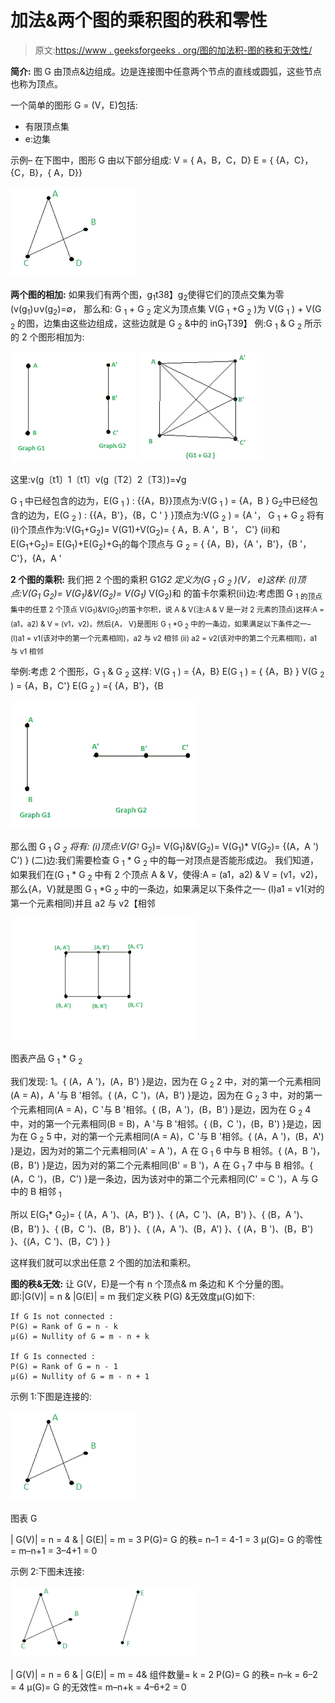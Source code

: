 # 加法&两个图的乘积图的秩和零性

> 原文:[https://www . geeksforgeeks . org/图的加法积-图的秩和无效性/](https://www.geeksforgeeks.org/addition-product-of-2-graphs-rank-and-nullity-of-a-graph/)

**简介:**
图 G 由顶点&边组成。边是连接图中任意两个节点的直线或圆弧，这些节点也称为顶点。

一个简单的图形 G = (V，E)包括:

*   有限顶点集
*   e:边集

示例–
在下图中，图形 G 由以下部分组成:
V = { A，B，C，D}
E = { {A，C}，{C，B}，{ A，D}}

![](img/2f1ec36cee89306b2eda7286d035561f.png)

**两个图的相加:**
如果我们有两个图，g<sub>1</sub>t38】g<sub>2</sub>使得它们的顶点交集为零(v(g<sub>1</sub>)∪v(g<sub>2</sub>)=∅， 那么和:
G <sub>1</sub> + G <sub>2</sub> 定义为顶点集 V(G <sub>1</sub> +G <sub>2</sub> )为 V(G <sub>1</sub> ) + V(G <sub>2</sub> 的图，边集由这些边组成，这些边就是 G <sub>2</sub> &中的 inG<sub>1</sub>T39】
例:G <sub>1</sub> & G <sub>2</sub> 所示的 2 个图形相加为:

![](img/e7e77ded134b1d677efe5cf56e65df96.png) ![](img/163ef8b0ea306440f55aca0439b1576c.png)

这里:v(g〔t1〕1〔t1〕v(g〔T2〕2〔T3〕)=√g

G <sub>1</sub> 中已经包含的边为，E(G <sub>1</sub> ) : {{A，B}}顶点为:V(G <sub>1</sub> ) = {A，B }
G<sub>2</sub>中已经包含的边为，E(G <sub>2</sub> ) : {{A，B'}，{B，C ' } }顶点为:V(G <sub>2</sub> ) = {A '， G <sub>1</sub> + G <sub>2</sub> 将有
(i)个顶点作为:V(G<sub>1</sub>+G<sub>2</sub>)= V(G1)+V(G<sub>2</sub>)= { A，B. A '，B '， C'}
(ii)和 E(G<sub>1</sub>+G<sub>2</sub>)= E(G<sub>1</sub>)+E(G<sub>2</sub>)+G<sub>1</sub>的每个顶点与 G <sub>2</sub> =
{ {A，B}，{A '，B'}，{B '，C'}，{A，A '

**2 个图的乘积:**
我们把 2 个图的乘积 G1*G2 定义为(G <sub>1</sub> *G <sub>2</sub> )(V， e)这样:
(i)顶点:V(G<sub>1</sub>* G<sub>2</sub>)= V(G<sub>1</sub>)&V(G<sub>2</sub>)= V(G<sub>1</sub>)* V(G<sub>2</sub>)和
的笛卡尔乘积(ii)边:考虑图 G <sub>1 的顶点集中的任意 2 个顶点 V(G<sub>1</sub>)&V(G<sub>2</sub>)的笛卡尔积，说 A & V(注:A & V 是一对 2 元素的顶点)这样:A = (a1，a2) & V = (v1，v2)，然后{A， V}是图形 G <sub>1</sub> *G <sub>2</sub> 中的一条边，如果满足以下条件之一–
(I)a1 = v1(该对中的第一个元素相同)，a2 与 v2 相邻
(ii) a2 = v2(该对中的第二个元素相同)，a1 与 v1 相邻</sub>

举例:考虑 2 个图形，G <sub>1</sub> & G <sub>2</sub> 这样:
V(G <sub>1</sub> ) = {A，B}
E(G <sub>1</sub> ) = { {A，B} }
V(G <sub>2</sub> ) = {A，B，C'}
E(G <sub>2</sub> ) ={ {A，B'}，{B

![](img/e5caf39741bffb171f3d9ba7e6f487a9.png)

那么图 G <sub>1</sub> *G <sub>2</sub> 将有:
(i)顶点:V(G<sub><sup>1</sup></sub>* G<sub>2</sub>)= V(G<sub>1</sub>)&V(G<sub>2</sub>)= V(G<sub>1</sub>)* V(G<sub>2</sub>)= {(A，A ') C') }
(二)边:我们需要检查 G <sub>1</sub> * G <sub>2</sub> 中的每一对顶点是否能形成边。 我们知道，如果我们在(G <sub>1</sub> * G <sub>2</sub> 中有 2 个顶点 A & V，使得:A = (a1，a2) & V = (v1，v2)，那么{A，V}就是图 G <sub>1</sub> *G <sub>2</sub> 中的一条边，如果满足以下条件之一–
(I)a1 = v1(对的第一个元素相同)并且 a2 与 v2【相邻

![](img/f66b2c0e6f3fb1b60f7b850960189266.png)

图表产品 G <sub>1</sub> * G <sub>2</sub>

我们发现:
1。{ (A，A ')，(A，B') }是边，因为在 G <sub>2</sub>
2 中，对的第一个元素相同(A = A)，A '与 B '相邻。{ (A，C ')，(A，B') }是边，因为在 G <sub>2</sub>
3 中，对的第一个元素相同(A = A)，C '与 B '相邻。{ (B，A ')，(B，B') }是边，因为在 G <sub>2</sub>
4 中，对的第一个元素相同(B = B)，A '与 B '相邻。{ (B，C ')，(B，B') }是边，因为在 G <sub>2</sub>
5 中，对的第一个元素相同(A = A)，C '与 B '相邻。{ (A，A ')，(B，A') }是边，因为对的第二个元素相同(A' = A ')，A 在 G <sub>1</sub>
6 中与 B 相邻。{ (A，B ')，(B，B') }是边，因为对的第二个元素相同(B' = B ')，A 在 G <sub>1</sub>
7 中与 B 相邻。{ (A，C ')，(B，C') }是一条边，因为该对中的第二个元素相同(C' = C ')，A 与 G 中的 B 相邻 <sub>1</sub>

所以 E(G<sub>1</sub>* G<sub>2</sub>)= { (A，A ')、(A，B') }、{ (A，C ')、(A，B') }、{ (B，A ')、(B，B') }、{ (B，C ')、(B，B') }、{ (A，A ')、(B，A') }、{ (A，B ')、(B，B') }、{(A，C ')、(B，C') } }

这样我们就可以求出任意 2 个图的加法和乘积。

**图的秩&无效:**
让 G(V，E)是一个有 n 个顶点& m 条边和 K 个分量的图。
即:|G(V)| = n & |G(E)| = m 我们定义秩 P(G) &无效度μ(G)如下:

```
If G Is not connected : 
P(G) = Rank of G = n - k
μ(G) = Nullity of G = m - n + k

If G Is connected : 
P(G) = Rank of G = n - 1
μ(G) = Nullity of G = m - n + 1
```

示例 1:下图是连接的:

![](img/2f1ec36cee89306b2eda7286d035561f.png)

图表 G

| G(V)| = n = 4 &
| G(E)| = m = 3
P(G)= G 的秩= n–1 = 4-1 = 3
μ(G)= G 的零性= m–n+1 = 3–4+1 = 0

示例 2:下图未连接:

![](img/aa80ecc58b29d686ae4bcac89f307986.png)

| G(V)| = n = 6 &
| G(E)| = m = 4&
组件数量= k = 2
P(G)= G 的秩= n–k = 6–2 = 4
μ(G)= G 的无效性= m–n+k = 4–6+2 = 0